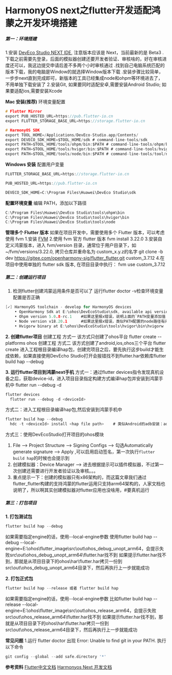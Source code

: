 # HarmonyOS next之flutter开发适配鸿蒙之开发环境搭建
##### 第一：环境搭建
1.安装 [DevEco Studio NEXT IDE](https://developer.huawei.com/consumer/cn/deveco-studio/), 注意版本应该是 Next，当前最新的是 Beta3
.下载之前需要先登录，后面的模拟器创建还要开发者验证、审核啥的，好在审核进度还可以，我这边提交申请后差不多两个小时审核通过
.找到自己电脑系统匹配的版本下载，我的电脑是Window的就选择Window版本下载
.安装步骤比较简单，一步步next直到完成即可，新版本的工具已经集成node和ohpm等环境进去了，不用单独下载安装了
2.安装Git, 如果要同时适配安卓,需要安装Android Studio; 如果要适配ios,需要安装Xcode


**Mac 安装(推荐)**
环境变量配置
```c
# Flutter Mirror
export PUB_HOSTED_URL=https://pub.flutter-io.cn
export FLUTTER_STORAGE_BASE_URL=https://storage.flutter-io.cn

# HarmonyOS SDK
export TOOL_HOME=/Applications/DevEco-Studio.app/Contents/
export DEVECO_SDK_HOME=$TOOL_HOME/sdk # command-line-tools/sdk
export PATH=$TOOL_HOME/tools/ohpm/bin:$PATH # command-line-tools/ohpm/bin
export PATH=$TOOL_HOME/tools/hvigor/bin:$PATH # command-line-tools/hvigor/bin
export PATH=$TOOL_HOME/tools/node/bin:$PATH # command-line-tools/tool/node/bin
```

**Windows 安装**
配置用户变量
```c
FLUTTER_STORAGE_BASE_URL=https://storage.flutter-io.cn

PUB_HOSTED_URL=https://pub.flutter-io.cn

DEVECO_SDK_HOME=C:\Program Files\Huawei\DevEco Studio\sdk
```


**配置环境变量**
编辑 PATH，添加以下路径
```c
C:\Program Files\Huawei\DevEco Studio\tools\ohpm\bin
C:\Program Files\Huawei\DevEco Studio\tools\hvigor\bin
C:\Program Files\Huawei\DevEco Studio\tools\node
```

**管理多个 Flutter 版本**
如果在项目开发中，需要使用多个 Flutter 版本，可以考虑使用 fvm
1.安装 [FVM](地址:https://fvm.app/)
2.使用 fvm 官方 flutter 版本
fvm install 3.22.0
3.安装自定义鸿蒙版本，进入 fvm/version 目录，通常位于用户目录下，如 ~/fvm/versions/3.22.0, 拷贝仓库并重命名为 custom_x.y.z的名字
git clone -b dev https://gitee.com/openharmony-sig/flutter_flutter.git custom_3.7.12
4.在项目中使用单独的 flutter sdk 版本, 在项目目录中执行：
fvm use custom_3.7.12



##### 第二：创建运行项目
1. 检测flutter创建鸿蒙运用条件是否可以了
运行flutter doctor -v检查环境变量配置是否正确
```c
[✓] HarmonyOS toolchain - develop for HarmonyOS devices
    • OpenHarmony Sdk at E:\ohos\DevEcoStudio\sdk, available api versions has [12:default]
    • Ohpm version 5.0.8-rc.1    #如果这里报x错误，说明上面的`PATH变量添加值 %TOOL_HOME%\tools\ohpm\bin`添加的环境变量ohpm的路径配置有问题
    • Node version v18.20.1      #如果这里报x错误，类似PATH配置的node路径有问题
    • Hvigorw binary at E:\ohos\DevEcoStudio\tools\hvigor\bin\hvigorw   #如果这里报x错误，类似PATH配置的hvigor路径有问题
```

**2. 创建flutter项目**
创建工程 方式一 该方式只创建了ohos平台
flutter create --platforms ohos <projectName>
创建工程 方式二 该方式创建了android,ios,ohos三个平台
flutter create <projectName>
进入工程根目录编译hap包，创建完项目之后，要先执行这步build才能生成依赖，如果直接使用DevEcho Studio打开会报错找不到flutter.har依赖库flutter build hap --debug


**3. 运行flutter项目到鸿蒙next手机**
方式一：通过flutter devices指令发现真机设备之后，获取device-id，进入项目目录指定构建方式编译hap包并安装到鸿蒙手机中 flutter run --debug -d <deviceId>
```c
flutter devices
  flutter run --debug -d <deviceId>
```
方式二：进入工程根目录编译hap包,然后安装到鸿蒙手机中

```c
flutter build hap --debug
  hdc -t <deviceId> install <hap file path>    # 类似Android的adb安装：adb -s <deviceId> install <apk file path>
```

方式三：使用DevEcoStudio打开项目的ohos模块
1. File --> Project Structure --> Signing Configs --> 勾选Automatically generate signature --> Apply ,可以启用启动签名，第一次执行`flutter build hap`的时候也会提示到
2. 创建模拟器：Device Manager --> 进去根据提示可以插件模拟器，不过第一次创建还需要进行开发者验证以及审核。。。
3. 重点提示一下：创建的模拟器只有x86架构的，而这篇文章我们通过flutter_flutter构建的支持鸿蒙的flutter运用只支持arm64架构的，人家文档也说明了，所以啊其实创建模拟器对flutter应用也没啥用，#要真机运行


##### 第三：打包项目
**1. 打包测试包**
```c
flutter build hap --debug
```
如果需要指定engine的话，使用--local-engine参数
使用flutter build hap --debug --local-engine=E:\ohos\flutter_image\src\out\ohos_debug_unopt_arm64，会提示失败src\out\ohos_debug_unopt_arm64\flutter.har找不到
如果提示flutter.har找不到，那就是从项目目录下的ohos\har\flutter.har拷贝一份到src\out\ohos_debug_unopt_arm64目录下，然后再执行上一步就能成功

**2. 打包正式包**
```c
flutter build hap --release 或者 flutter build hap
```
如果需要指定engine的话，使用--local-engine参数
比如flutter build hap --release --local-engine=E:\ohos\flutter_image\src\out\ohos_release_arm64，会提示失败src\out\ohos_release_arm64\flutter.har找不到
如果提示flutter.har找不到，那就是从项目目录下的ohos\har\flutter.har拷贝一份到src\out\ohos_release_arm64目录下，然后再执行上一步就能成功



**常见问题**
1.运行 flutter doctor 出现 Error: Unable to find git in your PATH.
执行以下命令
```c
git config --global --add safe.directory '*'
```

**参考资料**
[Flutter中文文档](https://docs.flutter.cn/)
[Harmonyos Next 开发文档](https://developer.huawei.com/consumer/cn/doc/harmonyos-guides-V5/application-dev-guide-V5)
